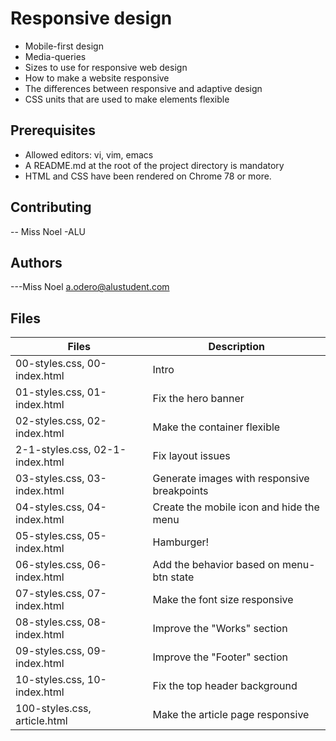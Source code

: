 # Responsive design
- Mobile-first design
- Media-queries
- Sizes to use for responsive web design
- How to make a website responsive
- The differences between responsive and adaptive design
- CSS units that are used to make elements flexible

## Prerequisites
- Allowed editors: vi, vim, emacs
- A README.md at the root of the project directory is mandatory
- HTML and CSS have been rendered on Chrome 78 or more.

## Contributing
-- Miss Noel -ALU



## Authors
---Miss Noel a.odero@alustudent.com

## Files
|Files	                        |Description     |
|-------------------------------|----------------|
|00-styles.css, 00-index.html	|Intro
|01-styles.css, 01-index.html	|Fix the hero banner
|02-styles.css, 02-index.html	|Make the container flexible
|2-1-styles.css, 02-1-index.html	|Fix layout issues
|03-styles.css, 03-index.html	|Generate images with responsive breakpoints
|04-styles.css, 04-index.html	|Create the mobile icon and hide the menu
|05-styles.css, 05-index.html	|Hamburger!
|06-styles.css, 06-index.html	|Add the behavior based on menu-btn state
|07-styles.css, 07-index.html	|Make the font size responsive
|08-styles.css, 08-index.html	|Improve the "Works" section
|09-styles.css, 09-index.html	|Improve the "Footer" section
|10-styles.css, 10-index.html	|Fix the top header background
|100-styles.css, article.html	|Make the article page responsive